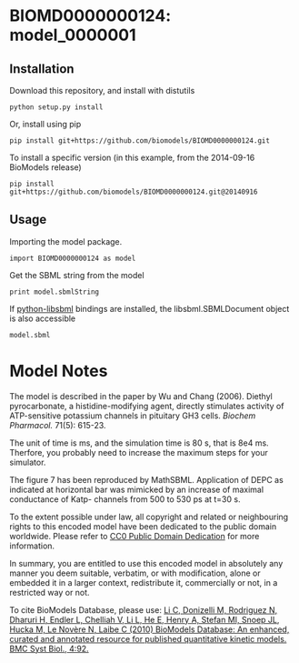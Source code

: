 # BIOMD0000000124: model_0000001

## Installation

Download this repository, and install with distutils

`python setup.py install`

Or, install using pip

`pip install git+https://github.com/biomodels/BIOMD0000000124.git`

To install a specific version (in this example, from the 2014-09-16 BioModels release)

`pip install git+https://github.com/biomodels/BIOMD0000000124.git@20140916`

## Usage

Importing the model package.

`import BIOMD0000000124 as model`

Get the SBML string from the model

`print model.sbmlString`

If [python-libsbml](https://pypi.python.org/pypi/python-libsbml) bindings are
installed, the libsbml.SBMLDocument object is also accessible

`model.sbml`


# Model Notes


The model is described in the paper by Wu and Chang (2006). Diethyl
pyrocarbonate, a histidine-modifying agent, directly stimulates activity of
ATP-sensitive potassium channels in pituitary GH3 cells. _Biochem Pharmacol._
71(5): 615-23.

The unit of time is ms, and the simulation time is 80 s, that is 8e4 ms.
Therfore, you probably need to increase the maximum steps for your simulator.

The figure 7 has been reproduced by MathSBML. Application of DEPC as indicated
at horizontal bar was mimicked by an increase of maximal conductance of Katp-
channels from 500 to 530 ps at t=30 s.

  

To the extent possible under law, all copyright and related or neighbouring
rights to this encoded model have been dedicated to the public domain
worldwide. Please refer to [CC0 Public Domain
Dedication](http://creativecommons.org/publicdomain/zero/1.0/) for more
information.

In summary, you are entitled to use this encoded model in absolutely any
manner you deem suitable, verbatim, or with modification, alone or embedded it
in a larger context, redistribute it, commercially or not, in a restricted way
or not.

  

To cite BioModels Database, please use: [Li C, Donizelli M, Rodriguez N,
Dharuri H, Endler L, Chelliah V, Li L, He E, Henry A, Stefan MI, Snoep JL,
Hucka M, Le Novère N, Laibe C (2010) BioModels Database: An enhanced, curated
and annotated resource for published quantitative kinetic models. BMC Syst
Biol., 4:92.](http://www.ncbi.nlm.nih.gov/pubmed/20587024)


